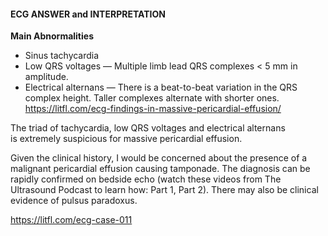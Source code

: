 #### ECG ANSWER and INTERPRETATION

**Main Abnormalities**
* Sinus tachycardia
* Low QRS voltages — Multiple limb lead QRS complexes < 5 mm in amplitude. 
* Electrical alternans — There is a beat-to-beat variation in the QRS complex height. Taller complexes alternate with shorter ones. 
<https://litfl.com/ecg-findings-in-massive-pericardial-effusion/>

The triad of tachycardia, low QRS voltages and electrical alternans is extremely suspicious for massive pericardial effusion.

Given the clinical history, I would be concerned about the presence of a malignant pericardial effusion causing tamponade. The diagnosis can be rapidly confirmed on bedside echo (watch these videos from The Ultrasound Podcast to learn how: Part 1, Part 2). There may also be clinical evidence of pulsus paradoxus.

<https://litfl.com/ecg-case-011>
